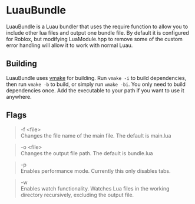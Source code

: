# LuauBundle
LuauBundle is a Luau bundler that uses the require function to allow you to include other lua files and output one bundle file. By default it is configured for Roblox, but modifying LuaModule.hpp to remove some of the custom error handling will allow it to work with normal Luau.

## Building
LuauBundle uses [vmake](https://github.com/ViperTools/vmake) for building. Run `vmake -i` to build dependencies, then run `vmake -b` to build, or simply run `vmake -bi`. You only need to build dependencies once. Add the executable to your path if you want to use it anywhere.

## Flags
> -f \<file> \
Changes the file name of the main file. The default is main.lua

> -o \<file> \
Changes the output file path. The default is bundle.lua

> -p \
Enables performance mode. Currently this only disables tabs.

> -w \
Enables watch functionality. Watches Lua files in the working directory recursively, excluding the output file.
